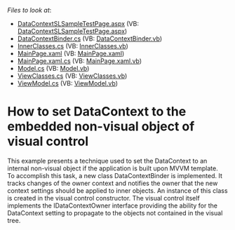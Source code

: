 <!-- default file list -->
*Files to look at*:

* [DataContextSLSampleTestPage.aspx](./CS/DataContextSLSample.Web/DataContextSLSampleTestPage.aspx) (VB: [DataContextSLSampleTestPage.aspx](./VB/DataContextSLSample.Web/DataContextSLSampleTestPage.aspx))
* [DataContextBinder.cs](./CS/DataContextSLSample/DataContextBinder.cs) (VB: [DataContextBinder.vb](./VB/DataContextSLSample/DataContextBinder.vb))
* [InnerClasses.cs](./CS/DataContextSLSample/InnerClasses.cs) (VB: [InnerClasses.vb](./VB/DataContextSLSample/InnerClasses.vb))
* [MainPage.xaml](./CS/DataContextSLSample/MainPage.xaml) (VB: [MainPage.xaml](./VB/DataContextSLSample/MainPage.xaml))
* [MainPage.xaml.cs](./CS/DataContextSLSample/MainPage.xaml.cs) (VB: [MainPage.xaml.vb](./VB/DataContextSLSample/MainPage.xaml.vb))
* [Model.cs](./CS/DataContextSLSample/Model.cs) (VB: [Model.vb](./VB/DataContextSLSample/Model.vb))
* [ViewClasses.cs](./CS/DataContextSLSample/ViewClasses.cs) (VB: [ViewClasses.vb](./VB/DataContextSLSample/ViewClasses.vb))
* [ViewModel.cs](./CS/DataContextSLSample/ViewModel.cs) (VB: [ViewModel.vb](./VB/DataContextSLSample/ViewModel.vb))
<!-- default file list end -->
# How to set DataContext to the embedded non-visual object of visual control


<p>This example presents a technique used to set the DataContext to an internal non-visual object if the application is built upon MVVM template. <br />
To accomplish this task, a new class DataContextBinder is implemented. It tracks changes of the owner context and notifies the owner that the new context settings should be applied to inner objects. An instance of this class is created in the visual control constructor. The visual control itself implements the IDataContextOwner interface providing the ability for the DataContext setting to propagate to the objects not contained in the visual tree.<br />
</p>

<br/>


